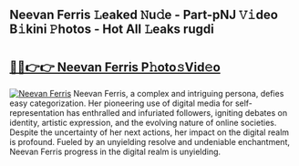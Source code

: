 ## Neevan Ferris 𝙻eaked 𝙽u𝚍e - Part-pNJ 𝚅𝚒deo B𝚒kini 𝙿hotos - Hot All 𝙻eaks rugdi

# <h2><a href="http://ld2xucr.urlbe.top/?page=Neevan+Ferris">🔗🔗👉👉 Neevan Ferris P𝚑oto𝚜Vid𝚎o</a></h2>

[![Neevan Ferris](https://i.imgur.com/eBuTRDB.gif)](http://ld2xucr.urlbe.top/?page=Neevan+Ferris)
Neevan Ferris, a complex and intriguing persona, defies easy categorization. Her pioneering use of digital media for self-representation has enthralled and infuriated followers, igniting debates on identity, artistic expression, and the evolving nature of online societies. Despite the uncertainty of her next actions, her impact on the digital realm is profound. Fueled by an unyielding resolve and undeniable enchantment, Neevan Ferris progress in the digital realm is unyielding.
